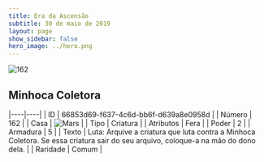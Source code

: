 ```yaml
---
title: Era da Ascensão
subtitle: 30 de maio de 2019
layout: page
show_sidebar: false
hero_image: ../hero.png
---
```


![162](https://cdn.keyforgegame.com/media/card_front/pt/435_162_HMCVX6VH9WR8_pt.png)

## Minhoca Coletora

|----|----|
| ID | 66853d69-f637-4c6d-bb6f-d639a8e0958d |
| Número | 162 |
| Casa | ![Mars](https://archonarcana.com/images/thumb/d/de/Mars.png/22px-Mars.png "Marte") |
| Tipo | Criatura |
| Atributos | Fera |
| Poder | 2 |
| Armadura | 5 |
| Texto | Luta: Arquive a criatura que luta contra a Minhoca Coletora. Se essa criatura sair do seu arquivo, coloque-a na mão do dono dela. |
| Raridade | Comum |
